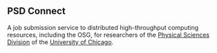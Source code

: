 ## PSD Connect

A job submission service to distributed high-throughput computing resources, including the OSG, for researchers of the [Physical Sciences Division](https://psd.uchicago.edu) of the [University of Chicago](https://www.uchicago.edu/).
